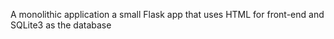  A monolithic application a small Flask app that uses HTML for front-end and SQLite3 as the database
